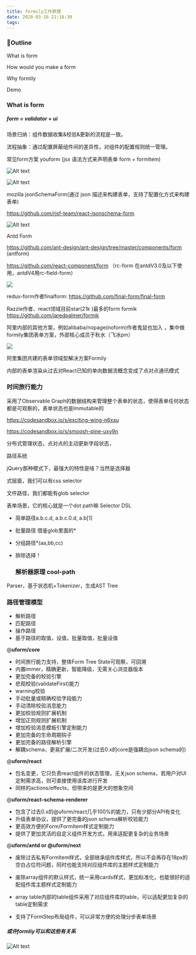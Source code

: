 ```yaml
---
title: formily工作原理
date: 2020-03-16 21:16:30
tags:
---
```


### Outline

What is form

How would you make a form

Why formily

Demo

### What is form

##### form = validator + ui 

场景归纳：组件数据收集&校验&更新的流程是一致。

流程抽象：通过配置屏蔽组件间的差异性，对组件的配置规则统一管理。

常见form方案 youform (jsx 语法方式来声明表单 form + formItem) 

![Alt text](../images/ayouform.png)

![Alt text](../images/qqschemaform.png)

mozilla  jsonSchemaForm(通过 json 描述来构建表单，支持了配置化方式来构建表单)

 https://github.com/rjsf-team/react-jsonschema-form

![Alt text](../images/mozschemaform.gif)

Antd Form 

 https://github.com/ant-design/ant-design/tree/master/components/form (antform)

https://github.com/react-component/form （rc-form 在antdV3.0及以下使用，antdV4用rc-field-form）

![](../images/antformdemo.png)

redux-form作者finalform: https://github.com/final-form/final-form

Razzle作者、react领域目前star(21k )最多的form formik https://github.com/jaredpalmer/formik

阿里内部的其他方案，例如alibaba/nopage(noform)作者鬼鼠也加入 ，集中做formily集团表单方案，外部核心成员于秋水（飞冰pm）

![](../images/fromily-architecture.png)





阿里集团共建的表单领域型解决方案Formily

内部的表单渲染从过去对React已知的单向数据流概念变成了点对点通讯模式

### 时间旅行能力

采用了Observable Graph的数据结构来管理整个表单的状态，使得表单任何状态都是可观察的，表单状态也是Immutable的

https://codesandbox.io/s/exciting-wing-n6xsu

https://codesandbox.io/s/smoosh-pine-uxv9n



分布式管理状态，点对点的主动更新字段状态，

路径系统

jQuery那种模式下，最强大的特性是啥？当然是选择器

式层面，我们可以有css selector

文件路径，我们都能有glob selector

表单场景，它的核心就是一个dot path嘛 Selector DSL

- 简单路径a.b.c.d, a.b.c.0.d, a.b[1]

- 批量路径 借鉴glob里面的*

- 分组路径*(aa,bb,cc)

- 排除选择！

  ### **解析器原理** cool-path 

Parser，基于状态机+Tokenizer，生成AST Tree

### **路径管理模型**

- 解析路径
- 匹配路径
- 操作路径
- 基于路径的取值，设值，批量取值，批量设值

@**uform/core**

- 时间旅行能力支持，整体Form Tree State可观察，可回溯
- 内置immer，精确更新，智能降级，无需关心浏览器版本
- 更加完备的校验引擎
- 悲观校验(validateFirst)能力
- warning校验
- 手动批量或精确校验字段能力
- 手动清除校验消息能力
- 更加校验规则扩展机制
- 增加正则规则扩展机制
- 增加校验消息模板引擎定制能力
- 更加完备的生命周期钩子
- 更加完备的路径解析引擎
- 解耦schema，更易扩展/二次开发(过去0.x的core是强耦合json schema的)

@**uform/react**

- 包名变更，它只负责react组件的状态管理，无关json schema，若用户对UI定制需求高，则可直接使用该库进行开发
- 同样的actions/effects，但带来的是更大的想象空间

@**uform/react-schema-renderer**

- 包含了过去0.x的@uform/react几乎100%的能力，只有少部分API有变化
- 升级表单协议，提供了更完备的json schema解析校验能力
- 更高效方便的Form/FormItem样式定制能力
- 提供了更加灵活的自定义组件开发方式，用来适配更复杂的业务场景

@**uform/antd or @uform/next**

- 废除过去私有FormItem样式，全部继承组件库样式，所以不会再存在18px的空白占位符问题，同时也能支持对应组件库的主题样式定制能力

- 废除array组件的默认样式，统一采用cards样式，更加标准化，也能很好的适配组件库主题样式定制能力

- array table内部的table组件采用了对应组件库的table，可以适配更加复杂的table定制需求

- 支持了FormStep布局组件，可以非常方便的处理分步表单场景

  

##### 或许formliy可以和这些有关系

![Alt text](../images/formcando.png)






